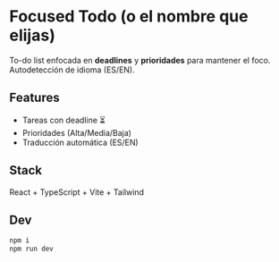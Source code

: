 # Focused Todo (o el nombre que elijas)

To-do list enfocada en **deadlines** y **prioridades** para mantener el foco.
Autodetección de idioma (ES/EN).

## Features
- Tareas con deadline ⏳
- Prioridades (Alta/Media/Baja)
- Traducción automática (ES/EN)

## Stack
React + TypeScript + Vite + Tailwind

## Dev
```bash
npm i
npm run dev
